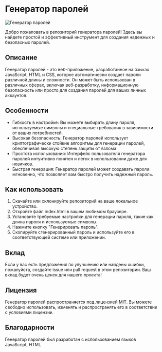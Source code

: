 # Генератор паролей

![Генератор паролей](password_generator.png)

Добро пожаловать в репозиторий генератора паролей! Здесь вы найдете простой и эффективный инструмент для создания надежных и безопасных паролей.

## Описание

Генератор паролей - это веб-приложение, разработанное на языках JavaScript, HTML и CSS, которое автоматически создает пароли различной длины и сложности. Он может быть использован в различных сферах, включая веб-разработку, информационную безопасность или просто для создания паролей для ваших личных аккаунтов.

## Особенности

- Гибкость в настройке: Вы можете выбирать длину пароля, используемые символы и специальные требования в зависимости от ваших потребностей.
- Высокая безопасность: Генератор паролей использует криптографически стойкие алгоритмы для генерации паролей, обеспечивая высокую степень защиты от взлома.
- Простота использования: Интерфейс пользователя генератора паролей интуитивно понятен и легок в использовании даже для новичков.
- Быстрая генерация: Генератор паролей может создавать пароли мгновенно, что позволяет вам быстро получить надежный пароль.

## Как использовать

1. Скачайте или склонируйте репозиторий на ваше локальное устройство.
2. Откройте файл index.html в вашем любимом браузере.
3. Установите требуемые настройки для генерации пароля, такие как длина пароля и используемые символы.
4. Нажмите кнопку "Генерировать пароль".
5. Скопируйте сгенерированный пароль и используйте его в соответствующей системе или приложении.

## Вклад

Если у вас есть предложения по улучшению или найдены ошибки, пожалуйста, создайте issue или pull request в этом репозитории. Ваш вклад будет очень ценен для нашего проекта!

## Лицензия

Генератор паролей распространяется под лицензией [MIT](LICENSE). Вы можете свободно использовать, изменять и распространять его в соответствии с условиями лицензии.

## Благодарности

Генератор паролей был разработан с использованием языков JavaScript, HTML

 
